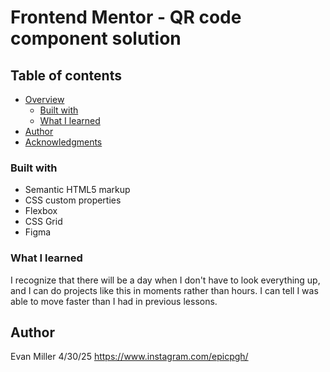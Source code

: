 # Frontend Mentor - QR code component solution



## Table of contents

- [Overview](#overview)
   - [Built with](#built-with)
  - [What I learned](#what-i-learned)
- [Author](#author)
- [Acknowledgments](#acknowledgments)


### Built with

- Semantic HTML5 markup
- CSS custom properties
- Flexbox
- CSS Grid
- Figma



### What I learned

I recognize that there will be a day when I don't have to look everything up, and I can do projects like this in moments rather than hours.  I can tell I was able to move faster 
than I had in previous lessons.  




## Author

Evan Miller 4/30/25
https://www.instagram.com/epicpgh/


